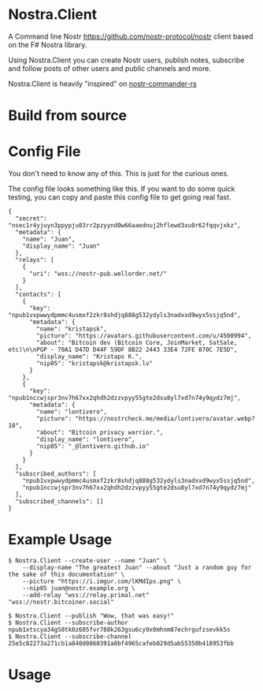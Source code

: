 # Nostra.Client

A Command line Nostr <https://github.com/nostr-protocol/nostr> client based on the F# Nostra library.

Using Nostra.Client you can create Nostr users, publish notes, subscribe and follow posts of other
users and public channels and more.

Nostra.Client is heavily "inspired" on [nostr-commander-rs](https://github.com/8go/nostr-commander-rs)

# Build from source


# Config File

You don't need to know any of this. This is just for the curious ones.

The config file looks something like this. If you want to do some quick testing,
you can copy and paste this config file to get going real fast.

```
{
  "secret": "nsec1r4yjuyn3ppypju03rr2pzyynd0w66aaednuj2hflewd3xu0r62fqqvjxkz",
  "metadata": {
    "name": "Juan",
    "display_name": "Juan"
  },
  "relays": [
    {
      "uri": "wss://nostr-pub.wellorder.net/"
    }
  ],
  "contacts": [
    {
      "key": "npub1vxpwwydpmmc4usmxf2zkr8shdjq888g532ydyls3nadxxd9wyx5ssjq5nd",
      "metadata": {
        "name": "kristapsk",
        "picture": "https://avatars.githubusercontent.com/u/4500994",
        "about": "Bitcoin dev (Bitcoin Core, JoinMarket, SatSale, etc)\n\nPGP - 70A1 D47D D44F 59DF 8B22 2443 33E4 72FE 870C 7E5D",
        "display_name": "Kristaps K.",
        "nip05": "kristapsk@kristapsk.lv"
      }
    },
    {
      "key": "npub1nccwjspr3nv7h67xx2qhdh2dzzvpyy55gte2dsu8yl7xd7n74y9qydz7mj",
      "metadata": {
        "name": "lontivero",
        "picture": "https://nostrcheck.me/media/lontivero/avatar.webp?18",
        "about": "Bitcoin privacy warrior.",
        "display_name": "lontivero",
        "nip05": "_@lontivero.github.io"
      }
    }
  ],
  "subscribed_authors": [
    "npub1vxpwwydpmmc4usmxf2zkr8shdjq888g532ydyls3nadxxd9wyx5ssjq5nd",
    "npub1nccwjspr3nv7h67xx2qhdh2dzzvpyy55gte2dsu8yl7xd7n74y9qydz7mj"
  ],
  "subscribed_channels": []
}
```

# Example Usage

```
$ Nostra.Client --create-user --name "Juan" \
    --display-name "The greatest Juan" --about "Just a random guy for the sake of this documentation" \
    --picture "https://i.imgur.com/lKMdIps.png" \
    --nip05 juan@nostr.example.org \
    --add-relay "wss://relay.primal.net" "wss://nostr.bitcoiner.social"

$ Nostra.Client --publish "Wow, that was easy!"
$ Nostra.Client --subscribe-author npub1xtscya34g58tk0z605fvr788k263gsu6cy9x0mhnm87echrgufzsevkk5s
$ Nostra.Client --subscribe-channel 25e5c82273a271cb1a840d0060391a0bf4965cafeb029d5ab55350b418953fbb
```

# Usage

```
```
